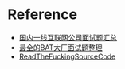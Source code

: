 # Reference
* [国内一线互联网公司面试题汇总](https://github.com/AweiLoveAndroid/CommonDevKnowledge/blob/master/interview/summary.md)
* [最全的BAT大厂面试题整理](https://www.jianshu.com/p/c70989bd5f29)
* [ReadTheFuckingSourceCode](https://github.com/jeanboydev/Android-ReadTheFuckingSourceCode)